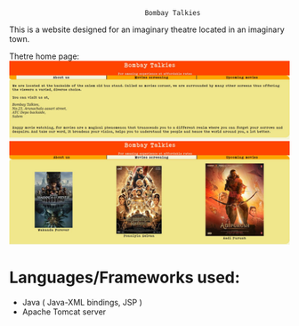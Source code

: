                                      Bombay Talkies
This is a website designed for an imaginary theatre located in an imaginary town. 

Thetre home page:
![Home page](/scrnshts/bmbyTlksHmPg.jpg)
![Screened movies](/scrnshts/bmbyTlksScrnMovies.jpg)

Languages/Frameworks used:
==========================
  * Java ( Java-XML bindings, JSP )
  * Apache Tomcat server

